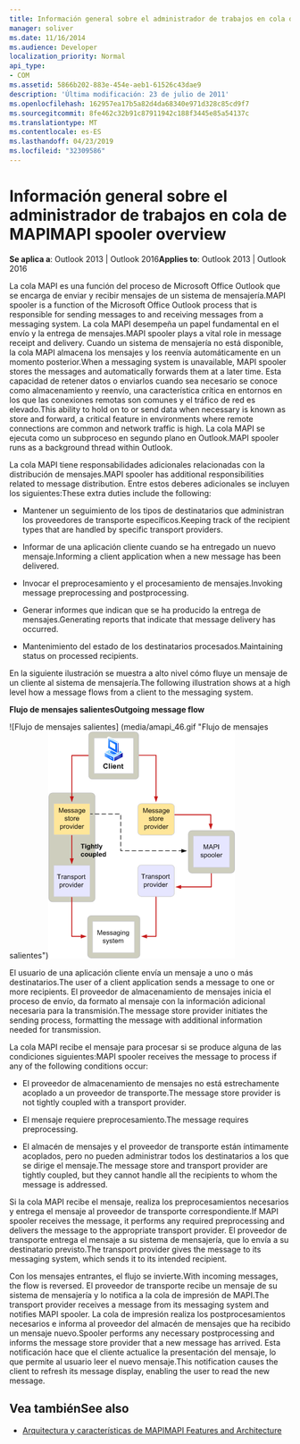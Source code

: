 ```yaml
---
title: Información general sobre el administrador de trabajos en cola de MAPI
manager: soliver
ms.date: 11/16/2014
ms.audience: Developer
localization_priority: Normal
api_type:
- COM
ms.assetid: 5866b202-883e-454e-aeb1-61526c43dae9
description: 'Última modificación: 23 de julio de 2011'
ms.openlocfilehash: 162957ea17b5a82d4da68340e971d328c85cd9f7
ms.sourcegitcommit: 8fe462c32b91c87911942c188f3445e85a54137c
ms.translationtype: MT
ms.contentlocale: es-ES
ms.lasthandoff: 04/23/2019
ms.locfileid: "32309586"
---
```

# <a name="mapi-spooler-overview"></a><span data-ttu-id="6d9c0-103">Información general sobre el administrador de trabajos en cola de MAPI</span><span class="sxs-lookup"><span data-stu-id="6d9c0-103">MAPI spooler overview</span></span>
  
<span data-ttu-id="6d9c0-104">**Se aplica a**: Outlook 2013 | Outlook 2016</span><span class="sxs-lookup"><span data-stu-id="6d9c0-104">**Applies to**: Outlook 2013 | Outlook 2016</span></span> 
  
<span data-ttu-id="6d9c0-105">La cola MAPI es una función del proceso de Microsoft Office Outlook que se encarga de enviar y recibir mensajes de un sistema de mensajería.</span><span class="sxs-lookup"><span data-stu-id="6d9c0-105">MAPI spooler is a function of the Microsoft Office Outlook process that is responsible for sending messages to and receiving messages from a messaging system.</span></span> <span data-ttu-id="6d9c0-106">La cola MAPI desempeña un papel fundamental en el envío y la entrega de mensajes.</span><span class="sxs-lookup"><span data-stu-id="6d9c0-106">MAPI spooler plays a vital role in message receipt and delivery.</span></span> <span data-ttu-id="6d9c0-107">Cuando un sistema de mensajería no está disponible, la cola MAPI almacena los mensajes y los reenvía automáticamente en un momento posterior.</span><span class="sxs-lookup"><span data-stu-id="6d9c0-107">When a messaging system is unavailable, MAPI spooler stores the messages and automatically forwards them at a later time.</span></span> <span data-ttu-id="6d9c0-108">Esta capacidad de retener datos o enviarlos cuando sea necesario se conoce como almacenamiento y reenvío, una característica crítica en entornos en los que las conexiones remotas son comunes y el tráfico de red es elevado.</span><span class="sxs-lookup"><span data-stu-id="6d9c0-108">This ability to hold on to or send data when necessary is known as store and forward, a critical feature in environments where remote connections are common and network traffic is high.</span></span> <span data-ttu-id="6d9c0-109">La cola MAPI se ejecuta como un subproceso en segundo plano en Outlook.</span><span class="sxs-lookup"><span data-stu-id="6d9c0-109">MAPI spooler runs as a background thread within Outlook.</span></span>
  
<span data-ttu-id="6d9c0-110">La cola MAPI tiene responsabilidades adicionales relacionadas con la distribución de mensajes.</span><span class="sxs-lookup"><span data-stu-id="6d9c0-110">MAPI spooler has additional responsibilities related to message distribution.</span></span> <span data-ttu-id="6d9c0-111">Entre estos deberes adicionales se incluyen los siguientes:</span><span class="sxs-lookup"><span data-stu-id="6d9c0-111">These extra duties include the following:</span></span>
  
- <span data-ttu-id="6d9c0-112">Mantener un seguimiento de los tipos de destinatarios que administran los proveedores de transporte específicos.</span><span class="sxs-lookup"><span data-stu-id="6d9c0-112">Keeping track of the recipient types that are handled by specific transport providers.</span></span>
    
- <span data-ttu-id="6d9c0-113">Informar de una aplicación cliente cuando se ha entregado un nuevo mensaje.</span><span class="sxs-lookup"><span data-stu-id="6d9c0-113">Informing a client application when a new message has been delivered.</span></span>
    
- <span data-ttu-id="6d9c0-114">Invocar el preprocesamiento y el procesamiento de mensajes.</span><span class="sxs-lookup"><span data-stu-id="6d9c0-114">Invoking message preprocessing and postprocessing.</span></span>
    
- <span data-ttu-id="6d9c0-115">Generar informes que indican que se ha producido la entrega de mensajes.</span><span class="sxs-lookup"><span data-stu-id="6d9c0-115">Generating reports that indicate that message delivery has occurred.</span></span>
    
- <span data-ttu-id="6d9c0-116">Mantenimiento del estado de los destinatarios procesados.</span><span class="sxs-lookup"><span data-stu-id="6d9c0-116">Maintaining status on processed recipients.</span></span>
    
<span data-ttu-id="6d9c0-117">En la siguiente ilustración se muestra a alto nivel cómo fluye un mensaje de un cliente al sistema de mensajería.</span><span class="sxs-lookup"><span data-stu-id="6d9c0-117">The following illustration shows at a high level how a message flows from a client to the messaging system.</span></span>
  
<span data-ttu-id="6d9c0-118">**Flujo de mensajes salientes**</span><span class="sxs-lookup"><span data-stu-id="6d9c0-118">**Outgoing message flow**</span></span>
  
<span data-ttu-id="6d9c0-119">![Flujo de mensajes salientes] (media/amapi_46.gif "Flujo de mensajes salientes")</span><span class="sxs-lookup"><span data-stu-id="6d9c0-119">![Outgoing message flow](media/amapi_46.gif "Outgoing message flow")</span></span>
  
<span data-ttu-id="6d9c0-120">El usuario de una aplicación cliente envía un mensaje a uno o más destinatarios.</span><span class="sxs-lookup"><span data-stu-id="6d9c0-120">The user of a client application sends a message to one or more recipients.</span></span> <span data-ttu-id="6d9c0-121">El proveedor de almacenamiento de mensajes inicia el proceso de envío, da formato al mensaje con la información adicional necesaria para la transmisión.</span><span class="sxs-lookup"><span data-stu-id="6d9c0-121">The message store provider initiates the sending process, formatting the message with additional information needed for transmission.</span></span>
  
<span data-ttu-id="6d9c0-122">La cola MAPI recibe el mensaje para procesar si se produce alguna de las condiciones siguientes:</span><span class="sxs-lookup"><span data-stu-id="6d9c0-122">MAPI spooler receives the message to process if any of the following conditions occur:</span></span>
  
- <span data-ttu-id="6d9c0-123">El proveedor de almacenamiento de mensajes no está estrechamente acoplado a un proveedor de transporte.</span><span class="sxs-lookup"><span data-stu-id="6d9c0-123">The message store provider is not tightly coupled with a transport provider.</span></span>
    
- <span data-ttu-id="6d9c0-124">El mensaje requiere preprocesamiento.</span><span class="sxs-lookup"><span data-stu-id="6d9c0-124">The message requires preprocessing.</span></span>
    
- <span data-ttu-id="6d9c0-125">El almacén de mensajes y el proveedor de transporte están íntimamente acoplados, pero no pueden administrar todos los destinatarios a los que se dirige el mensaje.</span><span class="sxs-lookup"><span data-stu-id="6d9c0-125">The message store and transport provider are tightly coupled, but they cannot handle all the recipients to whom the message is addressed.</span></span>
    
<span data-ttu-id="6d9c0-126">Si la cola MAPI recibe el mensaje, realiza los preprocesamientos necesarios y entrega el mensaje al proveedor de transporte correspondiente.</span><span class="sxs-lookup"><span data-stu-id="6d9c0-126">If MAPI spooler receives the message, it performs any required preprocessing and delivers the message to the appropriate transport provider.</span></span> <span data-ttu-id="6d9c0-127">El proveedor de transporte entrega el mensaje a su sistema de mensajería, que lo envía a su destinatario previsto.</span><span class="sxs-lookup"><span data-stu-id="6d9c0-127">The transport provider gives the message to its messaging system, which sends it to its intended recipient.</span></span>
  
<span data-ttu-id="6d9c0-128">Con los mensajes entrantes, el flujo se invierte.</span><span class="sxs-lookup"><span data-stu-id="6d9c0-128">With incoming messages, the flow is reversed.</span></span> <span data-ttu-id="6d9c0-129">El proveedor de transporte recibe un mensaje de su sistema de mensajería y lo notifica a la cola de impresión de MAPI.</span><span class="sxs-lookup"><span data-stu-id="6d9c0-129">The transport provider receives a message from its messaging system and notifies MAPI spooler.</span></span> <span data-ttu-id="6d9c0-130">La cola de impresión realiza los postprocesamientos necesarios e informa al proveedor del almacén de mensajes que ha recibido un mensaje nuevo.</span><span class="sxs-lookup"><span data-stu-id="6d9c0-130">Spooler performs any necessary postprocessing and informs the message store provider that a new message has arrived.</span></span> <span data-ttu-id="6d9c0-131">Esta notificación hace que el cliente actualice la presentación del mensaje, lo que permite al usuario leer el nuevo mensaje.</span><span class="sxs-lookup"><span data-stu-id="6d9c0-131">This notification causes the client to refresh its message display, enabling the user to read the new message.</span></span>
  
## <a name="see-also"></a><span data-ttu-id="6d9c0-132">Vea también</span><span class="sxs-lookup"><span data-stu-id="6d9c0-132">See also</span></span>

- [<span data-ttu-id="6d9c0-133">Arquitectura y características de MAPI</span><span class="sxs-lookup"><span data-stu-id="6d9c0-133">MAPI Features and Architecture</span></span>](mapi-features-and-architecture.md)

